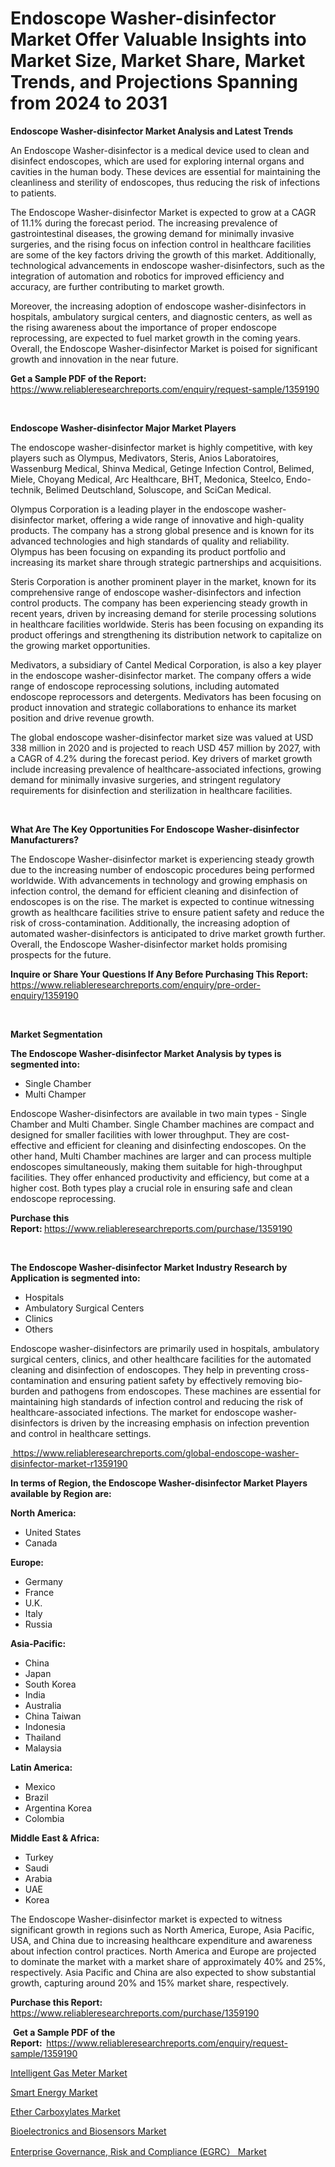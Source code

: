 <p><h1>Endoscope Washer-disinfector Market Offer Valuable Insights into Market Size, Market Share, Market Trends, and Projections Spanning from 2024 to 2031</h1></p><p><strong>Endoscope Washer-disinfector Market Analysis and Latest Trends</strong></p>
<p><p>An Endoscope Washer-disinfector is a medical device used to clean and disinfect endoscopes, which are used for exploring internal organs and cavities in the human body. These devices are essential for maintaining the cleanliness and sterility of endoscopes, thus reducing the risk of infections to patients.</p><p>The Endoscope Washer-disinfector Market is expected to grow at a CAGR of 11.1% during the forecast period. The increasing prevalence of gastrointestinal diseases, the growing demand for minimally invasive surgeries, and the rising focus on infection control in healthcare facilities are some of the key factors driving the growth of this market. Additionally, technological advancements in endoscope washer-disinfectors, such as the integration of automation and robotics for improved efficiency and accuracy, are further contributing to market growth.</p><p>Moreover, the increasing adoption of endoscope washer-disinfectors in hospitals, ambulatory surgical centers, and diagnostic centers, as well as the rising awareness about the importance of proper endoscope reprocessing, are expected to fuel market growth in the coming years. Overall, the Endoscope Washer-disinfector Market is poised for significant growth and innovation in the near future.</p></p>
<p><strong>Get a Sample PDF of the Report:&nbsp;</strong> <a href="https://www.reliableresearchreports.com/enquiry/request-sample/1359190">https://www.reliableresearchreports.com/enquiry/request-sample/1359190</a></p>
<p>&nbsp;</p>
<p><strong>Endoscope Washer-disinfector Major Market Players</strong></p>
<p><p>The endoscope washer-disinfector market is highly competitive, with key players such as Olympus, Medivators, Steris, Anios Laboratoires, Wassenburg Medical, Shinva Medical, Getinge Infection Control, Belimed, Miele, Choyang Medical, Arc Healthcare, BHT, Medonica, Steelco, Endo-technik, Belimed Deutschland, Soluscope, and SciCan Medical.</p><p>Olympus Corporation is a leading player in the endoscope washer-disinfector market, offering a wide range of innovative and high-quality products. The company has a strong global presence and is known for its advanced technologies and high standards of quality and reliability. Olympus has been focusing on expanding its product portfolio and increasing its market share through strategic partnerships and acquisitions.</p><p>Steris Corporation is another prominent player in the market, known for its comprehensive range of endoscope washer-disinfectors and infection control products. The company has been experiencing steady growth in recent years, driven by increasing demand for sterile processing solutions in healthcare facilities worldwide. Steris has been focusing on expanding its product offerings and strengthening its distribution network to capitalize on the growing market opportunities.</p><p>Medivators, a subsidiary of Cantel Medical Corporation, is also a key player in the endoscope washer-disinfector market. The company offers a wide range of endoscope reprocessing solutions, including automated endoscope reprocessors and detergents. Medivators has been focusing on product innovation and strategic collaborations to enhance its market position and drive revenue growth.</p><p>The global endoscope washer-disinfector market size was valued at USD 338 million in 2020 and is projected to reach USD 457 million by 2027, with a CAGR of 4.2% during the forecast period. Key drivers of market growth include increasing prevalence of healthcare-associated infections, growing demand for minimally invasive surgeries, and stringent regulatory requirements for disinfection and sterilization in healthcare facilities.</p></p>
<p>&nbsp;</p>
<p><strong>What Are The Key Opportunities For Endoscope Washer-disinfector Manufacturers?</strong></p>
<p><p>The Endoscope Washer-disinfector market is experiencing steady growth due to the increasing number of endoscopic procedures being performed worldwide. With advancements in technology and growing emphasis on infection control, the demand for efficient cleaning and disinfection of endoscopes is on the rise. The market is expected to continue witnessing growth as healthcare facilities strive to ensure patient safety and reduce the risk of cross-contamination. Additionally, the increasing adoption of automated washer-disinfectors is anticipated to drive market growth further. Overall, the Endoscope Washer-disinfector market holds promising prospects for the future.</p></p>
<p><strong>Inquire or Share Your Questions If Any Before Purchasing This Report:</strong> <a href="https://www.reliableresearchreports.com/enquiry/pre-order-enquiry/1359190">https://www.reliableresearchreports.com/enquiry/pre-order-enquiry/1359190</a></p>
<p>&nbsp;</p>
<p><strong>Market Segmentation</strong></p>
<p><strong>The Endoscope Washer-disinfector Market Analysis by types is segmented into:</strong></p>
<p><ul><li>Single Chamber</li><li>Multi Champer</li></ul></p>
<p><p>Endoscope Washer-disinfectors are available in two main types - Single Chamber and Multi Chamber. Single Chamber machines are compact and designed for smaller facilities with lower throughput. They are cost-effective and efficient for cleaning and disinfecting endoscopes. On the other hand, Multi Chamber machines are larger and can process multiple endoscopes simultaneously, making them suitable for high-throughput facilities. They offer enhanced productivity and efficiency, but come at a higher cost. Both types play a crucial role in ensuring safe and clean endoscope reprocessing.</p></p>
<p><strong>Purchase this Report:&nbsp;</strong><a href="https://www.reliableresearchreports.com/purchase/1359190">https://www.reliableresearchreports.com/purchase/1359190</a></p>
<p>&nbsp;</p>
<p><strong>The Endoscope Washer-disinfector Market Industry Research by Application is segmented into:</strong></p>
<p><ul><li>Hospitals</li><li>Ambulatory Surgical Centers</li><li>Clinics</li><li>Others</li></ul></p>
<p><p>Endoscope washer-disinfectors are primarily used in hospitals, ambulatory surgical centers, clinics, and other healthcare facilities for the automated cleaning and disinfection of endoscopes. They help in preventing cross-contamination and ensuring patient safety by effectively removing bio-burden and pathogens from endoscopes. These machines are essential for maintaining high standards of infection control and reducing the risk of healthcare-associated infections. The market for endoscope washer-disinfectors is driven by the increasing emphasis on infection prevention and control in healthcare settings.</p></p>
<p><a href="https://www.reliableresearchreports.com/global-endoscope-washer-disinfector-market-r1359190">&nbsp;https://www.reliableresearchreports.com/global-endoscope-washer-disinfector-market-r1359190</a></p>
<p><strong>In terms of Region, the Endoscope Washer-disinfector Market Players available by Region are:</strong></p>
<p>
    <p> <strong> North America: </strong>
        <ul>
            <li>United States</li>
            <li>Canada</li>
        </ul>
        </p> 
    <p> <strong> Europe: </strong>
        <ul>
            <li>Germany</li>
            <li>France</li>
            <li>U.K.</li>
            <li>Italy</li>
            <li>Russia</li>
        </ul>
        </p> 
    <p> <strong> Asia-Pacific: </strong>
        <ul>
            <li>China</li>
            <li>Japan</li>
            <li>South Korea</li>
            <li>India</li>
            <li>Australia</li>
            <li>China Taiwan</li>
            <li>Indonesia</li>
            <li>Thailand</li>
            <li>Malaysia</li>
        </ul>
        </p> 
    <p> <strong> Latin America: </strong>
        <ul>
            <li>Mexico</li>
            <li>Brazil</li>
            <li>Argentina Korea</li>
            <li>Colombia</li>
        </ul>
        </p> 
    <p> <strong> Middle East & Africa: </strong>
        <ul>
            <li>Turkey</li>
            <li>Saudi</li>
            <li>Arabia</li>
            <li>UAE</li>
            <li>Korea</li>
        </ul>
    </p>
    </p>
<p><p>The Endoscope Washer-disinfector market is expected to witness significant growth in regions such as North America, Europe, Asia Pacific, USA, and China due to increasing healthcare expenditure and awareness about infection control practices. North America and Europe are projected to dominate the market with a market share of approximately 40% and 25%, respectively. Asia Pacific and China are also expected to show substantial growth, capturing around 20% and 15% market share, respectively.</p></p>
<p><strong>Purchase this Report: </strong><a href="https://www.reliableresearchreports.com/purchase/1359190">https://www.reliableresearchreports.com/purchase/1359190</a></p>
<p>&nbsp;<strong>Get a Sample PDF of the Report:&nbsp;&nbsp;</strong><a href="https://www.reliableresearchreports.com/enquiry/request-sample/1359190">https://www.reliableresearchreports.com/enquiry/request-sample/1359190</a></p>
<p><strong></strong></p>
<p><p><a href="https://www.linkedin.com/pulse/decoding-intelligent-gas-meter-market-metrics-share-trends-wen7e">Intelligent Gas Meter Market</a></p><p><a href="https://www.linkedin.com/pulse/smart-energy-market-insight-trends-growth-forecasted-from-pkume">Smart Energy Market</a></p><p><a href="https://github.com/shotows/Market-Research-Report-List-2/blob/main/ether-carboxylates-market.md">Ether Carboxylates Market</a></p><p><a href="https://issuu.com/reportprime-2/docs/bioelectronics-and-biosensors-market-size-2030.ppt">Bioelectronics and Biosensors Market</a></p><p><a href="https://github.com/beatblasta/Market-Research-Report-List-3/blob/main/enterprise-governance-risk-and-compliance-egrc-market.md">Enterprise Governance, Risk and Compliance (EGRC） Market</a></p></p>